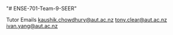"# ENSE-701-Team-9-SEER" 

Tutor Emails
kaushik.chowdhury@aut.ac.nz 
tony.clear@aut.ac.nz 
ivan.yang@aut.ac.nz 
